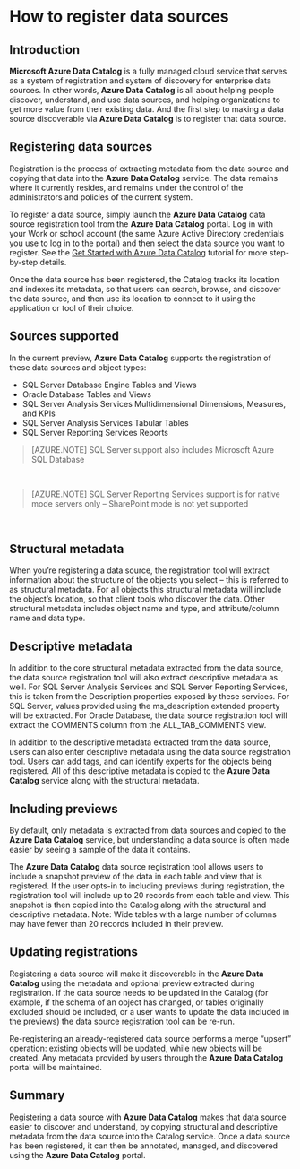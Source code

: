 <properties
   pageTitle="How to register data sources"
   description="How-to article highlighting how to register data sources with Azure Data Catalog, including the metadata fields extracted, and the data sources supported during preview."
   services="data-catalog"
   documentationCenter=""
   authors="steelanddata"
   manager="NA"
   editor=""
   tags=""/>
<tags
   ms.service="data-catalog"
   ms.devlang="NA"
   ms.topic="article"
   ms.tgt_pltfrm="NA"
   ms.workload="data-catalog"
   ms.date="07/27/2015"
   ms.author="maroche"/>


# How to register data sources

## Introduction
**Microsoft Azure Data Catalog** is a fully managed cloud service that serves as a system of registration and system of discovery for enterprise data sources. In other words, **Azure Data Catalog** is all about helping people discover, understand, and use data sources, and helping organizations to get more value from their existing data. And the first step to making a data source discoverable via **Azure Data Catalog** is to register that data source.
## Registering data sources
Registration is the process of extracting metadata from the data source and copying that data into the **Azure Data Catalog** service. The data remains where it currently resides, and remains under the control of the administrators and policies of the current system.

To register a data source, simply launch the **Azure Data Catalog** data source registration tool from the **Azure Data Catalog** portal. Log in with your Work or school account (the same Azure Active Directory credentials you use to log in to the portal) and then select the data source you want to register.
See the [Get Started with Azure Data Catalog](data-catalog-get-started.md) tutorial for more step-by-step details.

Once the data source has been registered, the Catalog tracks its location and indexes its metadata, so that users can search, browse, and discover the data source, and then use its location to connect to it using the application or tool of their choice.
## Sources supported
In the current preview, **Azure Data Catalog** supports the registration of these data sources and object types:

* SQL Server Database Engine Tables and Views
* Oracle Database Tables and Views
* SQL Server Analysis Services Multidimensional Dimensions, Measures, and KPIs
* SQL Server Analysis Services Tabular Tables
* SQL Server Reporting Services Reports

> [AZURE.NOTE] SQL Server support also includes Microsoft Azure SQL Database

<br/>

> [AZURE.NOTE] SQL Server Reporting Services support is for native mode servers only – SharePoint mode is not yet supported

<br/>

## Structural metadata
When you’re registering a data source, the registration tool will extract information about the structure of the objects you select – this is referred to as structural metadata.
For all objects this structural metadata will include the object’s location, so that client tools who discover the data. Other structural metadata includes object name and type, and attribute/column name and data type.
## Descriptive metadata
In addition to the core structural metadata extracted from the data source, the data source registration tool will also extract descriptive metadata as well. For SQL Server Analysis Services and SQL Server Reporting Services, this is taken from the Description properties exposed by these services. For SQL Server, values provided using the ms_description extended property will be extracted. For Oracle Database, the data source registration tool will extract the COMMENTS column from the ALL_TAB_COMMENTS view.

In addition to the descriptive metadata extracted from the data source, users can also enter descriptive metadata using the data source registration tool. Users can add tags, and can identify experts for the objects being registered. All of this descriptive metadata is copied to the **Azure Data Catalog** service along with the structural metadata.
## Including previews
By default, only metadata is extracted from data sources and copied to the **Azure Data Catalog** service, but understanding a data source is often made easier by seeing a sample of the data it contains.

The **Azure Data Catalog** data source registration tool allows users to include a snapshot preview of the data in each table and view that is registered. If the user opts-in to including previews during registration, the registration tool will include up to 20 records from each table and view. This snapshot is then copied into the Catalog along with the structural and descriptive metadata.
Note: Wide tables with a large number of columns may have fewer than 20 records included in their preview.
## Updating registrations
Registering a data source will make it discoverable in the **Azure Data Catalog** using the metadata and optional preview extracted during registration. If the data source needs to be updated in the Catalog (for example, if the schema of an object has changed, or tables originally excluded should be included, or a user wants to update the data included in the previews) the data source registration tool can be re-run.

Re-registering an already-registered data source performs a merge “upsert” operation: existing objects will be updated, while new objects will be created. Any metadata provided by users through the **Azure Data Catalog** portal will be maintained.

## Summary
Registering a data source with **Azure Data Catalog** makes that data source easier to discover and understand, by copying structural and descriptive metadata from the data source into the Catalog service. Once a data source has been registered, it can then be annotated, managed, and discovered using the **Azure Data Catalog** portal.
